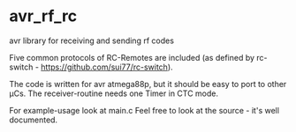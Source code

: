 # avr_rf_rc
avr library for receiving and sending rf codes

Five common protocols of RC-Remotes are included (as defined by rc-switch - https://github.com/sui77/rc-switch).

The code is written for avr atmega88p, but it should be easy to port to other µCs.
The receiver-routine needs one Timer in CTC mode.


For example-usage look at main.c
Feel free to look at the source - it's well documented.

